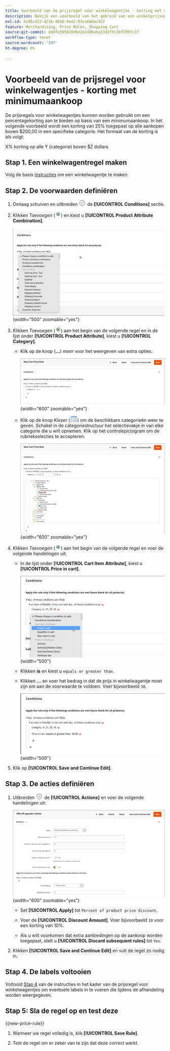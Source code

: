 ```yaml
---
title: Voorbeeld van de prijsregel voor winkelwagentjes - korting met minimumaankoop
description: Bekijk een voorbeeld van het gebruik van een winkelprijsegel om een korting met een minimale aankoop aan te bieden.
exl-id: dc06cd12-d23b-4836-9ad2-93ca60dac927
feature: Merchandising, Price Rules, Shopping Cart
source-git-commit: eb0fe395020dbe2e2496aba13d2f5c2bf2d0fc27
workflow-type: tm+mt
source-wordcount: '337'
ht-degree: 0%

---
```


# Voorbeeld van de prijsregel voor winkelwagentjes - korting met minimumaankoop

De prijsregels voor winkelwagentjes kunnen worden gebruikt om een percentagekorting aan te bieden op basis van een minimumaankoop. In het volgende voorbeeld wordt een korting van 25% toegepast op alle aankopen boven $200,00 in een specifieke categorie. Het formaat van de korting is als volgt:

X% korting op alle Y (categorie) boven $Z dollars

## Stap 1. Een winkelwagentregel maken

Volg de basis [instructies](price-rules-cart.md) om een winkelwagentje te maken.

## Stap 2. De voorwaarden definiëren

1. Omlaag schuiven en uitbreiden ![Expansiekiezer](../assets/icon-display-expand.png) de **[!UICONTROL Conditions]** sectie.

1. Klikken _Toevoegen_ (![Pictogram toevoegen](../assets/icon-add-green-circle.png)) en kiest u **[!UICONTROL Product Attribute Combination]**.

   ![Voorwaarde van de prijsregel voor winkelwagentjes - combinatie van productkenmerken](./assets/condition1.png){width="500" zoomable="yes"}

1. Klikken _Toevoegen_ (![Pictogram toevoegen](../assets/icon-add-green-circle.png)) aan het begin van de volgende regel en in de lijst onder **[!UICONTROL Product Attribute]**, kiest u **[!UICONTROL Category]**.

   - Klik op de knop (**...**) _meer_ voor het weergeven van extra opties.

     ![Voorwaarde van de prijsregel voor winkelwagentjes - rubriekopties](./assets/condition3.png){width="600" zoomable="yes"}

   - Klik op de knop _Kiezer_ (![Lijstpictogram](../assets/icon-list-chooser.png)) om de beschikbare categorieën weer te geven. Schakel in de categoriestructuur het selectievakje in van elke categorie die u wilt opnemen. Klik op het controlepictogram om de rubriekselecties te accepteren.

     ![Voorwaarde van de prijsregel voor winkelwagentjes - rubriek](./assets/condition4.png){width="600" zoomable="yes"}

1. Klikken _Toevoegen_ (![Pictogram toevoegen](../assets/icon-add-green-circle.png)) aan het begin van de volgende regel en voer de volgende handelingen uit:

   - In de lijst onder **[!UICONTROL Cart Item Attribute]**, kiest u **[!UICONTROL Price in cart]**.

     ![Voorwaarde van de prijsregel voor winkelwagentjes - kenmerk van winkelwagentje](./assets/condition5.png){width="500"}

   - Klikken **is** en kiest u `equals or greater than`.

   - Klikken **...** en voer het bedrag in dat de prijs in winkelwagentje moet zijn om aan de voorwaarde te voldoen. Voer bijvoorbeeld `30`.

     ![Voorwaarde voor de prijsregel voor winkelwagentjes - prijs in winkelwagentje](./assets/condition6.png){width="500"}

1. Klik op **[!UICONTROL Save and Continue Edit]**.

## Stap 3. De acties definiëren

1. Uitbreiden ![Expansiekiezer](../assets/icon-display-expand.png) de **[!UICONTROL Actions]** en voer de volgende handelingen uit:

   ![Handelingen met prijsregels voor winkelwagentjes](./assets/minimum-discount-actions.png){width="600" zoomable="yes"}

   - Set **[!UICONTROL Apply]** tot `Percent of product price discount`.

   - Voer de **[!UICONTROL Discount Amount]**. Voer bijvoorbeeld `10` voor een korting van 10%.

   - Als u wilt voorkomen dat extra aanbiedingen op de aankoop worden toegepast, stelt u **[!UICONTROL Discard subsequent rules]** tot `Yes`.

1. Klikken **[!UICONTROL Save and Continue Edit]** en vult de regel zo nodig in.

## Stap 4. De labels voltooien

Voltooid [Stap 4](price-rules-cart.md) van de instructies in het kader van de prijsregel voor winkelwagentjes om eventuele labels in te voeren die tijdens de afhandeling worden weergegeven.

## Stap 5: Sla de regel op en test deze

{{new-price-rule}}

1. Wanneer uw regel volledig is, klik **[!UICONTROL Save Rule]**.

1. Test de regel om er zeker van te zijn dat deze correct werkt.
